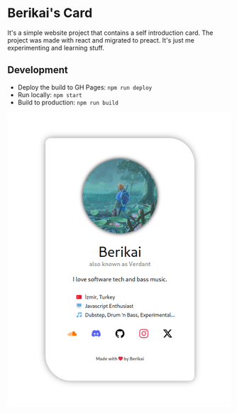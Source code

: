 # Berikai's Card

It's a simple website project that contains a self introduction card. The project was made with react and migrated to preact. It's just me experimenting and learning stuff.

## Development

- Deploy the build to GH Pages: `npm run deploy`
- Run locally: `npm start`
- Build to production: `npm run build`

![card](image.png)